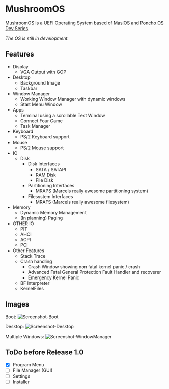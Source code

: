 # MushroomOS

MushroomOS is a UEFI Operating System based of <a href="https://github.com/marceldobehere/MaslOS">MaslOS</a> and <a href="https://www.youtube.com/watch?v=mpPbKEeWIHU&list=PLxN4E629pPnJxCQCLy7E0SQY_zuumOVyZ">Poncho OS Dev Series</a>.

*The OS is still in development.*

Features
-------------------------------------------------------------------
* Display
  - VGA Output with GOP
* Desktop
  - Background Image
  - Taskbar
* Window Manager
  - Working Window Manager with dynamic windows
  - Start Menu Window
* Apps
  - Terminal using a scrollable Text Window
  - Connect Four Game
  - Task Manager
* Keyboard
  - PS/2 Keyboard support
* Mouse
  - PS/2 Mouse support
* IO
  + Disk
    + Disk Interfaces
      - SATA / SATAPI
      - RAM Disk
      - File Disk
    + Partitioning Interfaces
      - MRAPS (Marcels really awesome partitioning system)
    + Filesystem Interfaces
      - MRAFS (Marcels really awesome filesystem)
* Memory
  - Dynamic Memory Management
  - (In planning) Paging
* OTHER IO
  - PIT
  - AHCI
  - ACPI
  - PCI
* Other Features
  - Stack Trace
  + Crash handling
    - Crash Window showing non fatal kernel panic / crash
    - Advanced Fatal General Protection Fault Handler and recoverer
    - Emergency Kernel Panic
  - BF Interpreter
  - KernelFiles

Images
-------------------------------------------------------------------
Boot:
![Screenshot-Boot](https://user-images.githubusercontent.com/100442757/221419984-8d994db4-aea7-4661-93d9-f12996beab79.png)

Desktop:
![Screenshot-Desktop](https://user-images.githubusercontent.com/100442757/221419994-e4108f15-88bd-4c8c-941e-ac5915dbe0b6.png)

Multiple Windows:
![Screenshot-WindowManager](https://user-images.githubusercontent.com/100442757/221419025-76363573-1424-4ad4-bad8-c0cae24f528e.png)

ToDo before Release 1.0
-------------------------------------------------------------------
- [X] Program Menu
- [ ] File Manager (GUI)
- [ ] Settings
- [ ] Installer
